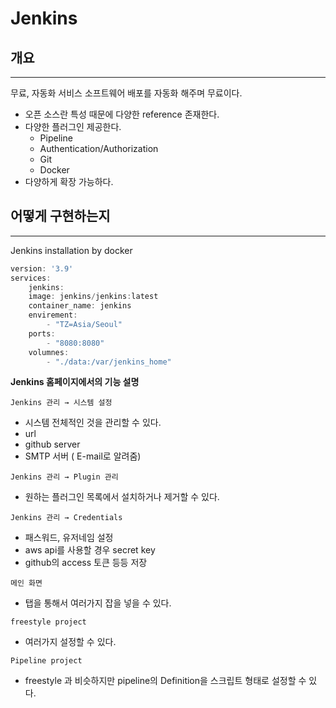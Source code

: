 # Jenkins

## 개요

---

무료, 자동화 서비스 소프트웨어 배포를 자동화 해주며 무료이다.

- 오픈 소스란 특성 때문에 다양한 reference 존재한다.
- 다양한 플러그인 제공한다.
    - Pipeline
    - Authentication/Authorization
    - Git
    - Docker
- 다양하게 확장 가능하다.

## 어떻게 구현하는지

---

Jenkins installation by docker

```jsx
version: '3.9'
services:
	jenkins:
	image: jenkins/jenkins:latest
	container_name: jenkins
	envirement:
		- "TZ=Asia/Seoul"
	ports:
		- "8080:8080"
	volumnes:
		- "./data:/var/jenkins_home"
```

**Jenkins 홈페이지에서의 기능 설명**

`Jenkins 관리 → 시스템 설정` 

- 시스템 전체적인 것을 관리할 수 있다.
- url
- github server
- SMTP 서버 ( E-mail로 알려줌)

`Jenkins 관리 → Plugin 관리`

- 원하는 플러그인 목록에서 설치하거나 제거할 수 있다.

`Jenkins 관리 → Credentials` 

- 패스워드, 유저네임 설정
- aws api를 사용할 경우 secret key
- github의 access 토큰 등등 저장

`메인 화면`

- 탭을 통해서 여러가지 잡을 넣을 수 있다.

`freestyle project`

- 여러가지 설정할 수 있다.

`Pipeline project`

- freestyle 과 비슷하지만 pipeline의 Definition을 스크립트 형태로 설정할 수 있다.
